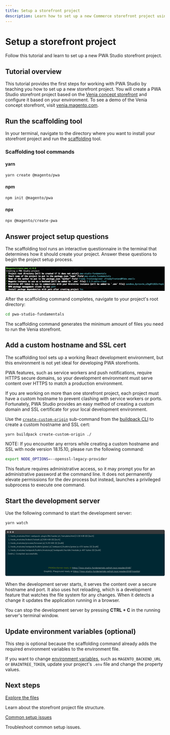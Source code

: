 ```yaml
---
title: Setup a storefront project
description: Learn how to set up a new Commerce storefront project using PWA Studio.
---
```


# Setup a storefront project

Follow this tutorial and learn to set up a new PWA Studio storefront project.

## Tutorial overview

This tutorial provides the first steps for working with PWA Studio by teaching you how to set up a new storefront project.
You will create a PWA Studio storefront project based on the [Venia concept storefront][] and configure it based on your environment.
To see a demo of the Venia concept storefront, visit [venia.magento.com][].

[venia concept storefront]: /guides/packages/venia/
[venia.magento.com]: http://venia.magento.com/

## Run the scaffolding tool

In your terminal, navigate to the directory where you want to install your storefront project and run the [scaffolding][] tool.

[scaffolding]: /guides/packages/buildpack/scaffolding/

### Scaffolding tool commands

<CodeBlock slots="heading, code" repeat="3" languages="bash, bash, bash" />

#### yarn

```bash
yarn create @magento/pwa
```

#### npm

```bash
npm init @magento/pwa
```

#### npx

```bash
npx @magento/create-pwa
```

## Answer project setup questions

The scaffolding tool runs an interactive questionnaire in the terminal that determines how it should create your project.
Answer these questions to begin the project setup process.

![interactive questionnaire screen-shot](images/interactive-questionnaire.png)

After the scaffolding command completes, navigate to your project's root directory:

```bash
cd pwa-studio-fundamentals
```

The scaffolding command generates the minimum amount of files you need to run the Venia storefront.

## Add a custom hostname and SSL cert

The scaffolding tool sets up a working React development environment, but
this environment is not yet ideal for developing PWA storefronts.

PWA features, such as service workers and push notifications, require HTTPS secure domains, so
your development environment must serve content over HTTPS to match a production environment.

If you are working on more than one storefront project, each project must have a custom hostname to prevent clashing with service workers or ports.
Fortunately, PWA Studio provides an easy method of creating a custom domain and SSL certificate for your local development environment.

Use the [`create-custom-origin`][] sub-command from the [buildpack CLI][] to create a custom hostname and SSL cert:

[`create-custom-origin`]: /api/buildpack/cli/create-custom-origin/
[buildpack cli]: /api/buildpack/cli/

```bash
yarn buildpack create-custom-origin ./
```

NOTE: If you encounter any errors while creating a custom hostname and SSL with node version 18.15.10, please run the following command:

```bash
export NODE_OPTIONS=--openssl-legacy-provider
```

<InlineAlert variant="info" slots="text"/>

This feature requires administrative access, so it may prompt you for an administrative password at the command line.
It does not permanently elevate permissions for the dev process but instead, launches a privileged subprocess to execute one command.

## Start the development server

Use the following command to start the development server:

```bash
yarn watch
```

![compiled successfully screen-shot](./images/compiled-successfully.png)

When the development server starts, it serves the content over a secure hostname and port.
It also uses hot reloading, which is a development feature that watches the file system for any changes.
When it detects a change it updates the application running in a browser.

You can stop the development server by pressing **CTRL + C** in the running server's terminal window.

## Update environment variables (optional)

This step is optional because the scaffolding command already adds the required environment variables to the environment file.

If you want to change [environment variables][], such as `MAGENTO_BACKEND_URL` or `BRAINTREE_TOKEN`, update your project's `.env` file and change the property values.

[environment variables]: /api/buildpack/environment/variables/

## Next steps

<DiscoverBlock width="45%" slots="link, text"/>

[Explore the files][]

Learn about the storefront project file structure.

[explore the files]: file-structure/

<DiscoverBlock width="45%" slots="link, text"/>

[Common setup issues][]

Troubleshoot common setup issues.

[common setup issues]: issues/
